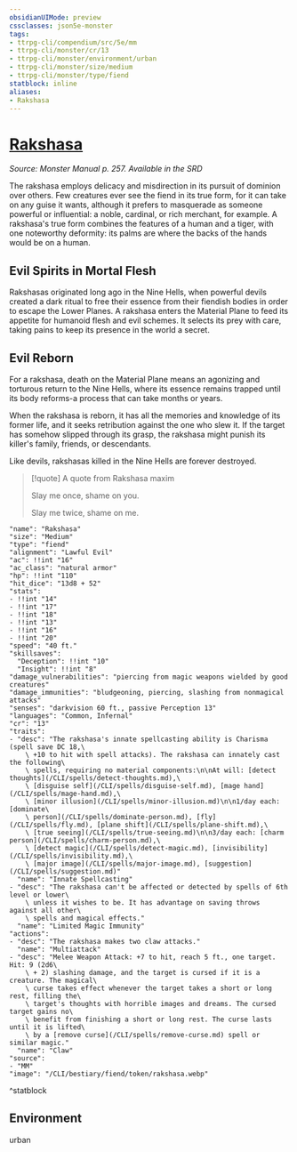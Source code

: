 ```yaml
---
obsidianUIMode: preview
cssclasses: json5e-monster
tags:
- ttrpg-cli/compendium/src/5e/mm
- ttrpg-cli/monster/cr/13
- ttrpg-cli/monster/environment/urban
- ttrpg-cli/monster/size/medium
- ttrpg-cli/monster/type/fiend
statblock: inline
aliases:
- Rakshasa
---
```

# [Rakshasa](CLI/bestiary/fiend/rakshasa.md)
*Source: Monster Manual p. 257. Available in the <span title='Systems Reference Document (5.1)'>SRD</span>*  

The rakshasa employs delicacy and misdirection in its pursuit of dominion over others. Few creatures ever see the fiend in its true form, for it can take on any guise it wants, although it prefers to masquerade as someone powerful or influential: a noble, cardinal, or rich merchant, for example. A rakshasa's true form combines the features of a human and a tiger, with one noteworthy deformity: its palms are where the backs of the hands would be on a human.

## Evil Spirits in Mortal Flesh

Rakshasas originated long ago in the Nine Hells, when powerful devils created a dark ritual to free their essence from their fiendish bodies in order to escape the Lower Planes. A rakshasa enters the Material Plane to feed its appetite for humanoid flesh and evil schemes. It selects its prey with care, taking pains to keep its presence in the world a secret.

## Evil Reborn

For a rakshasa, death on the Material Plane means an agonizing and torturous return to the Nine Hells, where its essence remains trapped until its body reforms-a process that can take months or years.

When the rakshasa is reborn, it has all the memories and knowledge of its former life, and it seeks retribution against the one who slew it. If the target has somehow slipped through its grasp, the rakshasa might punish its killer's family, friends, or descendants.

Like devils, rakshasas killed in the Nine Hells are forever destroyed.

> [!quote] A quote from Rakshasa maxim  
> 
> Slay me once, shame on you.
> 
> Slay me twice, shame on me.


```statblock
"name": "Rakshasa"
"size": "Medium"
"type": "fiend"
"alignment": "Lawful Evil"
"ac": !!int "16"
"ac_class": "natural armor"
"hp": !!int "110"
"hit_dice": "13d8 + 52"
"stats":
- !!int "14"
- !!int "17"
- !!int "18"
- !!int "13"
- !!int "16"
- !!int "20"
"speed": "40 ft."
"skillsaves":
  "Deception": !!int "10"
  "Insight": !!int "8"
"damage_vulnerabilities": "piercing from magic weapons wielded by good creatures"
"damage_immunities": "bludgeoning, piercing, slashing from nonmagical attacks"
"senses": "darkvision 60 ft., passive Perception 13"
"languages": "Common, Infernal"
"cr": "13"
"traits":
- "desc": "The rakshasa's innate spellcasting ability is Charisma (spell save DC 18,\
    \ +10 to hit with spell attacks). The rakshasa can innately cast the following\
    \ spells, requiring no material components:\n\nAt will: [detect thoughts](/CLI/spells/detect-thoughts.md),\
    \ [disguise self](/CLI/spells/disguise-self.md), [mage hand](/CLI/spells/mage-hand.md),\
    \ [minor illusion](/CLI/spells/minor-illusion.md)\n\n1/day each: [dominate\
    \ person](/CLI/spells/dominate-person.md), [fly](/CLI/spells/fly.md), [plane shift](/CLI/spells/plane-shift.md),\
    \ [true seeing](/CLI/spells/true-seeing.md)\n\n3/day each: [charm person](/CLI/spells/charm-person.md),\
    \ [detect magic](/CLI/spells/detect-magic.md), [invisibility](/CLI/spells/invisibility.md),\
    \ [major image](/CLI/spells/major-image.md), [suggestion](/CLI/spells/suggestion.md)"
  "name": "Innate Spellcasting"
- "desc": "The rakshasa can't be affected or detected by spells of 6th level or lower\
    \ unless it wishes to be. It has advantage on saving throws against all other\
    \ spells and magical effects."
  "name": "Limited Magic Immunity"
"actions":
- "desc": "The rakshasa makes two claw attacks."
  "name": "Multiattack"
- "desc": "Melee Weapon Attack: +7 to hit, reach 5 ft., one target. Hit: 9 (2d6\
    \ + 2) slashing damage, and the target is cursed if it is a creature. The magical\
    \ curse takes effect whenever the target takes a short or long rest, filling the\
    \ target's thoughts with horrible images and dreams. The cursed target gains no\
    \ benefit from finishing a short or long rest. The curse lasts until it is lifted\
    \ by a [remove curse](/CLI/spells/remove-curse.md) spell or similar magic."
  "name": "Claw"
"source":
- "MM"
"image": "/CLI/bestiary/fiend/token/rakshasa.webp"
```
^statblock

## Environment

urban